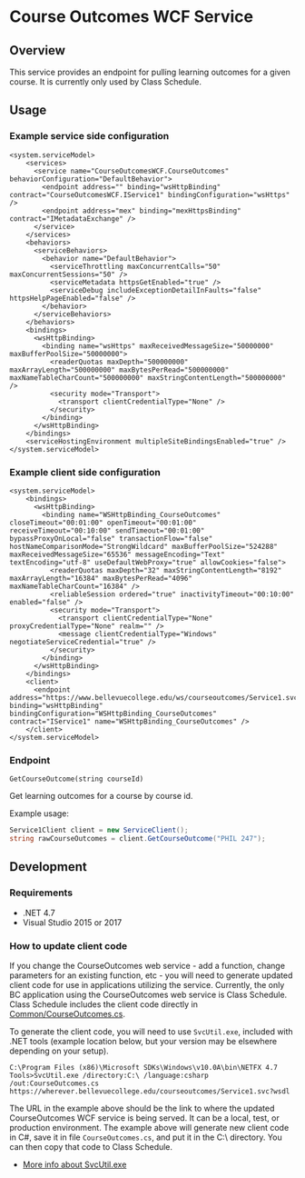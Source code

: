 # Course Outcomes WCF Service

## Overview
This service provides an endpoint for pulling learning outcomes for a given course. It is currently only used by Class Schedule.

## Usage

### Example service side configuration

```
<system.serviceModel>
	<services>
	  <service name="CourseOutcomesWCF.CourseOutcomes" behaviorConfiguration="DefaultBehavior">
	    <endpoint address="" binding="wsHttpBinding" contract="CourseOutcomesWCF.IService1" bindingConfiguration="wsHttps" />
	    <endpoint address="mex" binding="mexHttpsBinding" contract="IMetadataExchange" />
	  </service>
	</services>
	<behaviors>
	  <serviceBehaviors>
	    <behavior name="DefaultBehavior">
	      <serviceThrottling maxConcurrentCalls="50" maxConcurrentSessions="50" />
	      <serviceMetadata httpsGetEnabled="true" />
	      <serviceDebug includeExceptionDetailInFaults="false" httpsHelpPageEnabled="false" />
	    </behavior>
	  </serviceBehaviors>
	</behaviors>
	<bindings>
	  <wsHttpBinding>
	    <binding name="wsHttps" maxReceivedMessageSize="50000000" maxBufferPoolSize="50000000">
	      <readerQuotas maxDepth="500000000" maxArrayLength="500000000" maxBytesPerRead="500000000" maxNameTableCharCount="500000000" maxStringContentLength="500000000" />
	      <security mode="Transport">
	        <transport clientCredentialType="None" />
	      </security>
	    </binding>
	  </wsHttpBinding>
	</bindings>
	<serviceHostingEnvironment multipleSiteBindingsEnabled="true" />
</system.serviceModel>
```

### Example client side configuration

```
<system.serviceModel>
	<bindings>
	  <wsHttpBinding>
	    <binding name="WSHttpBinding_CourseOutcomes" closeTimeout="00:01:00" openTimeout="00:01:00" receiveTimeout="00:10:00" sendTimeout="00:01:00" bypassProxyOnLocal="false" transactionFlow="false" hostNameComparisonMode="StrongWildcard" maxBufferPoolSize="524288" maxReceivedMessageSize="65536" messageEncoding="Text" textEncoding="utf-8" useDefaultWebProxy="true" allowCookies="false">
	      <readerQuotas maxDepth="32" maxStringContentLength="8192" maxArrayLength="16384" maxBytesPerRead="4096" maxNameTableCharCount="16384" />
	      <reliableSession ordered="true" inactivityTimeout="00:10:00" enabled="false" />
	      <security mode="Transport">
	        <transport clientCredentialType="None" proxyCredentialType="None" realm="" />
	        <message clientCredentialType="Windows" negotiateServiceCredential="true" />
	      </security>
	    </binding>
	  </wsHttpBinding>
	</bindings>
	<client>
	  <endpoint address="https://www.bellevuecollege.edu/ws/courseoutcomes/Service1.svc" binding="wsHttpBinding" bindingConfiguration="WSHttpBinding_CourseOutcomes" contract="IService1" name="WSHttpBinding_CourseOutcomes" />
	</client>
</system.serviceModel>
```

### Endpoint

```GetCourseOutcome(string courseId)```

Get learning outcomes for a course by course id.

Example usage:

```csharp
Service1Client client = new ServiceClient();
string rawCourseOutcomes = client.GetCourseOutcome("PHIL 247");
```

## Development 

### Requirements

 - .NET 4.7
 - Visual Studio 2015 or 2017

### How to update client code

If you change the CourseOutcomes web service - add a function, change parameters for an existing function, etc - you will need to generate updated client code for use in applications utilizing the service. Currently, the only BC application using the CourseOutcomes web service is Class Schedule. Class Schedule includes the client code directly in [Common/CourseOutcomes.cs](https://github.com/BellevueCollege/ClassSchedule/blob/dev/ClassSchedule.Web/Common/CourseOutcomes.cs).

To generate the client code, you will need to use `SvcUtil.exe`, included with .NET tools (example location below, but your version may be elsewhere depending on your setup).

```
C:\Program Files (x86)\Microsoft SDKs\Windows\v10.0A\bin\NETFX 4.7 Tools>SvcUtil.exe /directory:C:\ /language:csharp /out:CourseOutcomes.cs https://wherever.bellevuecollege.edu/courseoutcomes/Service1.svc?wsdl
```

The URL in the example above should be the link to where the updated CourseOutcomes WCF service is being served.  It can be a local, test, or production environment. The example above will generate new client code in C#, save it in file `CourseOutcomes.cs`, and put it in the C:\ directory.  You can then copy that code to Class Schedule.

 * [More info about SvcUtil.exe](https://docs.microsoft.com/en-us/dotnet/framework/wcf/servicemodel-metadata-utility-tool-svcutil-exe)

